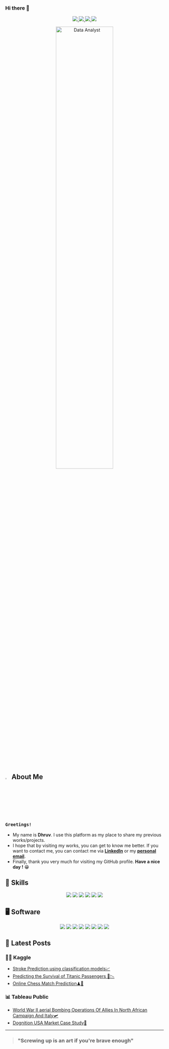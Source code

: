 ### Hi there 👋

<!-- Socials -->
<p align="center">
  <a href="https://www.linkedin.com/in/dhruv-sikka/" target="_blank" rel="noopener noreferrer">
    <img src="https://img.shields.io/badge/linkedin-%230077B5.svg?style=for-the-badge&logo=linkedin&logoColor=white&link=https://www.linkedin.com/in/caesarmario">
  </a>
  <a href="https://www.kaggle.com/dhruvsikka" target="_blank" rel="noopener noreferrer">
    <img src="https://img.shields.io/badge/Kaggle-20BEFF?style=for-the-badge&logo=Kaggle&logoColor=white&link=https://www.kaggle.com/caesarmario">
  </a>
  <a href="https://public.tableau.com/app/profile/dhruv.sikka" target="_blank" rel="noopener noreferrer">
    <img src="https://img.shields.io/badge/Tableau-E97627?style=for-the-badge&logo=Tableau&logoColor=white&link=https://public.tableau.com/app/profile/caesarmario">
  </a>
  <a href="mailto:dhruvsikka1713@gmail.com" target="_blank" rel="noopener noreferrer">
    <img src="https://img.shields.io/badge/Gmail-D14836?style=for-the-badge&logo=gmail&logoColor=white&link=mailto:caesarmario87@gmail.com">
  </a>
</p>

<!-- GIF/Image -->
<p align="center">
  <img src="https://c.tenor.com/lvLaG5hPCncAAAAd/data-analysis.gif" width="60%" height="60%" alt="Data Analyst"><br>
</p>

<!-- About Me -->
## <img src="https://raw.githubusercontent.com/aemmadi/aemmadi/master/wave.gif" width="3%" height="3%"> About Me 
### `Greetings!` 
- My name is **Dhruv**. I use this platform as my place to share my previous works/projects. <br>
- I hope that by visiting my works, you can get to know me better. If you want to contact me, you can contact me via **[LinkedIn](https://www.linkedin.com/in/dhruv-sikka/)** or my **[personal email](mailto:dhruvsikka1713@gmail.com)**. <br>
- Finally, thank you very much for visiting my GitHub profile. **Have a nice day !** 😁

<!-- Programming Skills -->
## 🎯 Skills
<p align="center">
  <a><img src="https://img.shields.io/badge/Python-8F00FF?style=for-the-badge&logo=python&logoColor=white"></a>
  <a><img src="https://img.shields.io/badge/r-%23276DC3.svg?style=for-the-badge&logo=r&logoColor=white"></a>
  <a><img src="https://img.shields.io/badge/excel-%23E34F26.svg?style=for-the-badge&logo=html5&logoColor=white"></a>
  <a><img src="https://img.shields.io/badge/sql-F2C811.svg?style=for-the-badge&logo=mysql&logoColor=white"></a>
  <a><img src="https://img.shields.io/badge/postgreSQL-%231572B6.svg?style=for-the-badge&logo=postgresql&logoColor=white"></a>
  <a><img src="https://img.shields.io/badge/Google Sheets-%3776AB?style=for-the-badge&logo=googlesheets&logoColor=white"></a>
</p>

<!-- Software -->
## 🖥 Software
<p align="center">
  <a><img src="https://img.shields.io/badge/Tableau-E97627?style=for-the-badge&logo=Tableau&logoColor=white"></a>
  <a><img src="https://img.shields.io/badge/PowerBI-F2C811?style=for-the-badge&logo=Power%20BI&logoColor=white"></a>
  <a><img src="https://img.shields.io/badge/Google Cloud Analytics-0080FF?style=for-the-badge&logo=googlecloud&color=525252"></a>
  <a><img src="https://img.shields.io/badge/RStudio-75AADB?style=for-the-badge&logo=RStudio&logoColor=white"></a>
  <a><img src="https://img.shields.io/badge/Google Analytics-0080FF?style=for-the-badge&logo=googleanalytics&logoColor=white"></a>
  <a><img src="https://img.shields.io/badge/Colab-F9AB00?style=for-the-badge&logo=googlecolab&color=525252"></a>
  <a><img src="https://img.shields.io/badge/Google Data Studio-FFC0CB?style=for-the-badge&logo=google&datastudio&logoColor=white"></a>
  <a><img src="https://img.shields.io/badge/Google BigQuery-722F37?style=for-the-badge&logo=googleanalytics&logoColor=white"></a>
</p>

<!-- Posts -->
## 📰 Latest Posts
### 👨‍💻 Kaggle
- [Stroke Prediction using classification models📈](https://www.kaggle.com/code/dhruvsikka/stroke-prediction-using-classification-models)
- [Predicting the Survival of Titanic Passengers 🔧📉](https://www.kaggle.com/code/dhruvsikka/predicting-the-survival-of-titanic-passengers)
- [Online Chess Match Prediction♟🔮](https://www.kaggle.com/code/dhruvsikka/online-chess-match-prediction)

### 📊 Tableau Public
- [World War II aerial Bombing Operations Of Allies In North African Campaign And Italy🛩](https://public.tableau.com/app/profile/dhruv.sikka/viz/AerialBombingOperationsOfAlliesInNorthAfricanCampaignAndItaly/Dashboard1)
- [Dognition USA Market Case Study🐶](https://public.tableau.com/app/profile/dhruv.sikka/viz/DognitionUSAMarketCaseStudy/Story1)


---

> ### "Screwing up is an art if you're brave enough"

